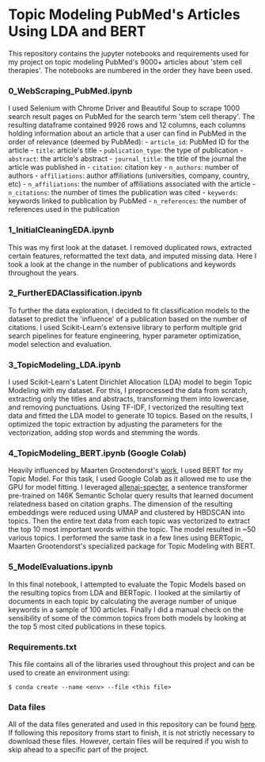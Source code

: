 # Topic Modeling PubMed's Articles Using LDA and BERT


This repository contains the jupyter notebooks and requirements used for my project on topic modeling PubMed's 9000+ articles about 'stem cell therapies'. The notebooks are numbered in the order they have been used. 


### 0_WebScraping_PubMed.ipynb


I used Selenium with Chrome Driver and Beautiful Soup to scrape 1000 search result pages on PubMed for the search term 'stem cell therapy'. The resulting dataframe contained 9926 rows and 12 columns, each columns holding information about an article that a user can find in PubMed in the order of relevance (deemed by PubMed):
    - `article_id`: PubMed ID for the article
    - `title`: article's title
    - `publication_type`: the type of publication
    - `abstract`: the article's abstract
    - `journal_title`: the title of the journal the article was published in
    - `citation`: citation key
    - `n_authors`: number of authors
    - `affiliations`: author affiliations (universities, company, country, etc)
    - `n_affiliations`: the number of affiliations associated with the article
    - `n_citations`: the number of times the publication was cited
    - `keywords`: keywords linked to publication by PubMed
    - `n_references`: the number of references used in the publication


### 1_InitialCleaningEDA.ipynb


This was my first look at the dataset. I removed duplicated rows, extracted certain features, reformatted the text data, and imputed missing data. Here I took a look at the change in the number of publications and keywords throughout the years. 


### 2_FurtherEDAClassification.ipynb


To further the data exploration, I decided to fit classification models to the dataset to predict the 'influence' of a publication based on the number of citations. I used Scikit-Learn's extensive library to perform multiple grid search pipelines for feature engineering, hyper parameter optimization, model selection and evaluation. 


### 3_TopicModeling_LDA.ipynb


I used Scikit-Learn's Latent Dirichlet Allocation (LDA) model to begin Topic Modeling with my dataset. For this, I preprocessed the data from scratch, extracting only the titles and abstracts, transforming them into lowercase, and removing punctuations. Using TF-IDF, I vectorized the resulting text data and fitted the LDA model to generate 10 topics. Based on the results, I optimized the topic extraction by adjusting the parameters for the vectorization, adding stop words and stemming the words. 


### 4_TopicModeling_BERT.ipynb (Google Colab)


Heavily influenced by Maarten Grootendorst's [work](https://maartengr.github.io/BERTopic/index.html), I used BERT for my Topic Model. For this task, I used Google Colab as it allowed me to use the GPU for model fitting. I leveraged [allenai-specter](https://huggingface.co/allenai/specter), a sentence transformer pre-trained on 146K Semantic Scholar query results that learned document relatedness based on citation graphs. The dimension of the resulting embeddings were reduced using UMAP and clustered by HBDSCAN into topics. Then the entire text data from each topic was vectorized to extract the top 10 most important words within the topic. The model resulted in ~50 various topics. I performed the same task in a few lines using BERTopic, Maarten Grootendorst's specialized package for Topic Modeling with BERT. 


### 5_ModelEvaluations.ipynb


In this final notebook, I attempted to evaluate the Topic Models based on the resulting topics from LDA and BERTopic. I looked at the similartiy of documents in each topic by calculating the average number of unique keywords in a sample of 100 articles. Finally I did a manual check on the sensibility of some of the common topics from both models by looking at the top 5 most cited publications in these topics.


### Requirements.txt


This file contains all of the libraries used throughout this project and can be used to create an environment using:


`$ conda create --name <env> --file <this file>` 


### Data files


All of the data files generated and used in this repository can be found [here](https://drive.google.com/drive/folders/1VLU09gOTQHR48h4kmPOfvEc4wQrrf4f4?usp=sharing). If following this repository froms start to finish, it is not strictly necessary to download these files. However, certain files will be required if you wish to skip ahead to a specific part of the project.
